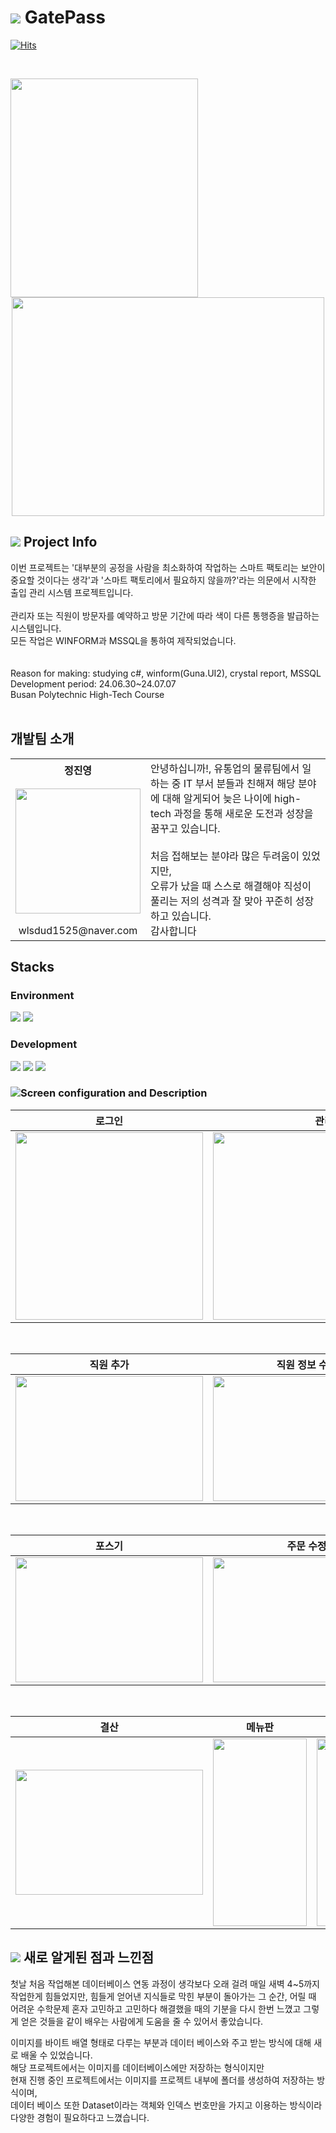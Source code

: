 # <img src="https://img.shields.io/badge/-FFFFFF?style=flat-square&logo=duckdb&logoColor=red"/> GatePass
   [![Hits](https://hits.seeyoufarm.com/api/count/incr/badge.svg?url=https%3A%2F%2Fgithub.com%2FTakeNewcare&count_bg=%23939DAE&title_bg=%2361ACCD&icon=&icon_color=%23E7E7E7&title=hits&edge_flat=false)](https://hits.seeyoufarm.com)
   
<br>

<p align="center">
  <img src ="../main/image/로그인.png"  width="300" height="350" align='left'>
  <img src ="../main/image/결과.png"  width="500" height="350">
</p>


## <img src="https://img.shields.io/badge/-FFFFFF?style=flat-square&logo=googledocs&logoColor=black"/> Project Info
이번 프로젝트는 '대부분의 공정을 사람을 최소화하여 작업하는 스마트 팩토리는 보안이 중요할 것이다는 생각'과 '스마트 팩토리에서 필요하지 않을까?'라는 의문에서 시작한 출입 관리 시스템 프로젝트입니다.<br><br>
관리자 또는 직원이 방문자를 예약하고 방문 기간에 따라 색이 다른 통행증을 발급하는 시스템입니다.<br>
모든 작업은 WINFORM과 
MSSQL을 통하여 제작되었습니다.<br>
<br><br>
Reason for making: studying c#, winform(Guna.UI2), crystal report, MSSQL <br>
Development period: 24.06.30~24.07.07<br>
Busan Polytechnic High-Tech Course
<br>
<br>

## 개발팀 소개
<table>
  <tr>
    <th>정진영</th>
    <td  rowspan="3">
    안녕하십니까!, 유통업의 물류팀에서 일하는 중 IT 부서 분들과 친해져 해당 분야에 대해 알게되어 늦은 나이에
    high-tech 과정을 통해 새로운 도전과 성장을 꿈꾸고 있습니다.
   <br>
   <br>
    처음 접해보는 분야라 많은 두려움이 있었지만,<br> 오류가 났을 때 스스로 해결해야 직성이 풀리는 저의 성격과 잘 맞아 
    꾸준히 성장하고 있습니다. <br>감사합니다
    </td>
  </tr>
  <tr>
    <td> <img src ="../main/image/me.JPG"  width="200" height="200"></td>
  </tr>
  <tr>
    <td align='center'>wlsdud1525@naver.com</td>
  </tr>
</table>
 
## Stacks
### Environment
<img src="https://img.shields.io/badge/visualstudio-5C2D91?style=flat-square&logo=visualstudio&logoColor=white"/> <img src="https://img.shields.io/badge/github-181717?style=flat-square&logo=github&logoColor=white"/>

### Development
<img src="https://img.shields.io/badge/-C%23-512BD4?logo=Csharp&style=flat&logo=.NET&logoColor=white"/> <img src="https://img.shields.io/badge/-WinForm-FF0000?logo=Csharp&style=flat&logoColor=white"/> <img src="https://img.shields.io/badge/-MSSQL-4479A1?logo=Csharp&style=flat&logoColor=white"/> 



### <img src="https://img.shields.io/badge/-FFFFFF?style=flat-square&logo=airplayvideo&logoColor=black"/>Screen configuration and Description
|로그인|관리자화면|직원화면|
|:---:|:---:|:---:|
|<img src ="../main/image/로그인.png"  width="300" height="300">|<img src ="../main/image/관리자메인.png"  width="400" height="300">|<img src ="../main/image/직원메인.png"  width="400" height="300">|
<br>

|직원 추가|직원 정보 수정|직원 정보|직원 삭제|
|:---:|:---:|:---:|:---:|
|<img src ="../main/image/직원추가.png"  width="300" height="200">|<img src ="../main/image/직원정보수정.png"  width="300" height="200">|<img src ="../main/image/직원정보.png"  width="300" height="200">|<img src ="../main/image/직원삭제.png"  width="300" height="200">|
<br>

|포스기|주문 수정|주방 화면|
|:---:|:---:|:---:|
|<img src ="../main/image/POS.png"  width="300" height="200">|<img src ="../main/image/bill.png"  width="300" height="200">|<img src ="../main/image/KI.png"  width="300" height="200">|<img src ="../main/image/staff.png"  width="300" height="200">|
<br>

|결산|메뉴판|주방 화면|주방 화면|
|:---:|:---:|:---:|:---:|
|<img src ="../main/image/result.png"  width="300" height="200">|<img src ="../main/image/result_menu.png"  width="150" height="300">|<img src ="../main/image/result_staff.png"   width="150" height="300">|<img src ="../main/image/result_sale.png"   width="150" height="300">|


## <img src="https://img.shields.io/badge/-FFFFFF?style=flat-square&logo=googledocs&logoColor=black"/> 새로 알게된 점과 느낀점
첫날 처음 작업해본 데이터베이스 연동 과정이 생각보다 오래 걸려 매일 새벽 4~5까지 작업한게 힘들었지만,
힘들게 얻어낸 지식들로 막힌 부분이 돌아가는 그 순간, 어릴 때 어려운 수학문제 혼자 고민하고 고민하다 해결했을 때의 기분을 다시 한번 느꼈고
그렇게 얻은 것들을 같이 배우는 사람에게 도움을 줄 수 있어서 좋았습니다.

이미지를 바이트 배열 형태로 다루는 부분과 데이터 베이스와 주고 받는 방식에 대해 새로 배울 수 있었습니다.<br>
해당 프로젝트에서는 이미지를 데이터베이스에만 저장하는 형식이지만 <br>현재 진행 중인 프로젝트에서는 이미지를 프로젝트 내부에 폴더를 생성하여 저장하는 방식이며,<br>
데이터 베이스 또한 Dataset이라는 객체와 인덱스 번호만을 가지고 이용하는 방식이라 다양한 경험이 필요하다고 느꼈습니다.
<br>


